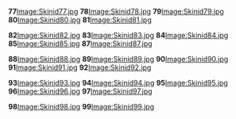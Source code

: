 **77**[Image:Skinid77.jpg](/docs/Image:Skinid77.jpg.md "wikilink") **78**[Image:Skinid78.jpg](/Image:Skinid78.jpg.md "wikilink") **79**[Image:Skinid79.jpg](/Image:Skinid79.jpg.md "wikilink") **80**[Image:Skinid80.jpg](/Image:Skinid80.jpg.md "wikilink") **81**[Image:Skinid81.jpg](/Image:Skinid81.jpg.md "wikilink")

**82**[Image:Skinid82.jpg](/docs/Image:Skinid82.jpg.md "wikilink") **83**[Image:Skinid83.jpg](/Image:Skinid83.jpg.md "wikilink") **84**[Image:Skinid84.jpg](/Image:Skinid84.jpg.md "wikilink") **85**[Image:Skinid85.jpg](/Image:Skinid85.jpg.md "wikilink") **87**[Image:Skinid87.jpg](/Image:Skinid87.jpg.md "wikilink")

**88**[Image:Skinid88.jpg](/docs/Image:Skinid88.jpg.md "wikilink") **89**[Image:Skinid89.jpg](/Image:Skinid89.jpg.md "wikilink") **90**[Image:Skinid90.jpg](/Image:Skinid90.jpg.md "wikilink") **91**[Image:Skinid91.jpg](/Image:Skinid91.jpg.md "wikilink") **92**[Image:Skinid92.jpg](/Image:Skinid92.jpg.md "wikilink")

**93**[Image:Skinid93.jpg](/docs/Image:Skinid93.jpg.md "wikilink") **94**[Image:Skinid94.jpg](/Image:Skinid94.jpg.md "wikilink") **95**[Image:Skinid95.jpg](/Image:Skinid95.jpg.md "wikilink") **96**[Image:Skinid96.jpg](/Image:Skinid96.jpg.md "wikilink") **97**[Image:Skinid97.jpg](/Image:Skinid97.jpg.md "wikilink")

**98**[Image:Skinid98.jpg](/docs/Image:Skinid98.jpg.md "wikilink") **99**[Image:Skinid99.jpg](/Image:Skinid99.jpg.md "wikilink")
